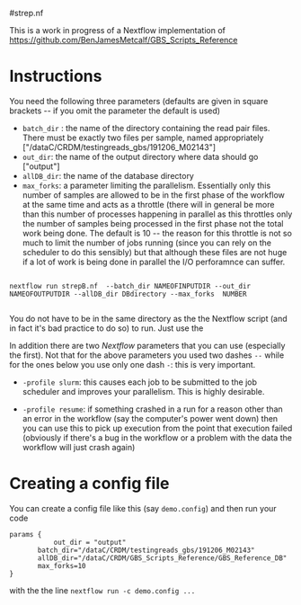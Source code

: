 #strep.nf

This is a work in progress of a Nextflow implementation of https://github.com/BenJamesMetcalf/GBS_Scripts_Reference


# Instructions

You need the following three parameters (defaults are given in square brackets -- if you omit the parameter the default is used)

* `batch_dir` : the name of the directory containing the read pair files. There must be
  exactly two files per sample, named appropriately ["/dataC/CRDM/testingreads_gbs/191206_M02143"]
* `out_dir`: the name of the output directory where data should go ["output"]
* `allDB_dir`: the name of the database directory
* `max_forks`: a parameter limiting the parallelism. Essentially only this number of samples are allowed to be in the first phase of the workflow at the same time and acts as a throttle (there will in general be more than this number of processes happening in parallel as this throttles only the number of samples being processed in the first phase not the total work being done. The default is 10 --  the reason for this throttle is not so much to limit the number of jobs running (since you can rely on the scheduler to do this sensibly) but that although these files are not huge if a lot of work is being done in parallel the I/O perforamnce can suffer.


```

nextflow run strepB.nf  --batch_dir NAMEOFINPUTDIR --out_dir NAMEOFOUTPUTDIR --allDB_dir DBdirectory --max_forks  NUMBER
                        

```

You do not have to be in the same directory as the the Nextflow script (and in fact it's bad practice to do so) to run. Just use the 


In addition there are two _Nextflow_ parameters that you can use (especially the first). Not that for the above parameters you used two dashes `--` while for the ones below you use only one dash `-`: this is very important.

* `-profile slurm`: this causes each job to be submitted to the job scheduler and improves your parallelism. This is highly desirable.

* `-profile resume`: if something crashed in a run for a reason other than an error in the workflow (say the computer's power went down) then you can use this to pick up execution from the point that execution failed (obviously if there's a bug in the workflow or a problem with the data the workflow will just crash again)


# Creating a config file

You can create a config file like this (say `demo.config`) and then run your code 

```
params {
      	   out_dir = "output"
	   batch_dir="/dataC/CRDM/testingreads_gbs/191206_M02143"
	   allDB_dir="/dataC/CRDM/GBS_Scripts_Reference/GBS_Reference_DB"
	   max_forks=10		   
}
```

with the the line `nextflow run -c demo.config ... ` 



